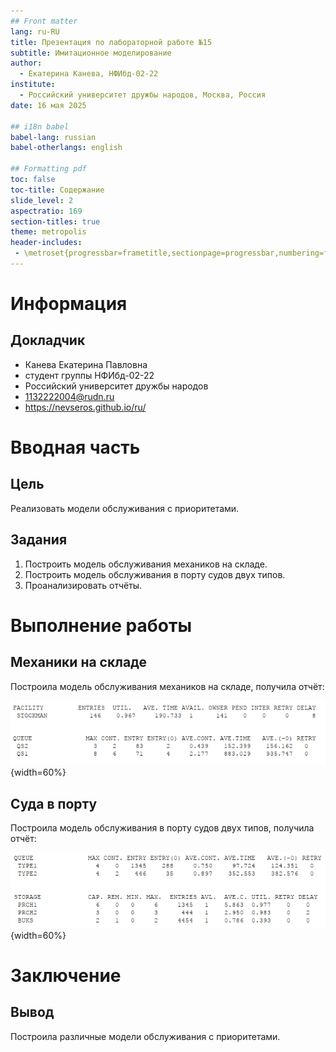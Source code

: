 ```yaml
---
## Front matter
lang: ru-RU
title: Презентация по лабораторной работе №15
subtitle: Имитационное моделирование
author:
  - Екатерина Канева, НФИбд-02-22
institute:
  - Российский университет дружбы народов, Москва, Россия
date: 16 мая 2025

## i18n babel
babel-lang: russian
babel-otherlangs: english

## Formatting pdf
toc: false
toc-title: Содержание
slide_level: 2
aspectratio: 169
section-titles: true
theme: metropolis
header-includes:
 - \metroset{progressbar=frametitle,sectionpage=progressbar,numbering=fraction}
---
```


# Информация

## Докладчик

* Канева Екатерина Павловна
* студент группы НФИбд-02-22
* Российский университет дружбы народов
* [1132222004@rudn.ru](mailto:1132222004@rudn.ru)
* <https://nevseros.github.io/ru/>

# Вводная часть

## Цель

Реализовать модели обслуживания с приоритетами.

## Задания

1. Построить модель обслуживания механиков на складе.
2. Построить модель обслуживания в порту судов двух типов.
3. Проанализировать отчёты.

# Выполнение работы

## Механики на складе

Построила модель обслуживания механиков на складе, получила отчёт:

![Первый отчёт.](image/1.png){width=60%}

## Суда в порту

Построила модель обслуживания в порту судов двух типов, получила отчёт:

![Второй отчёт.](image/2.png){width=60%}

# Заключение

## Вывод

Построила различные модели обслуживания с приоритетами.